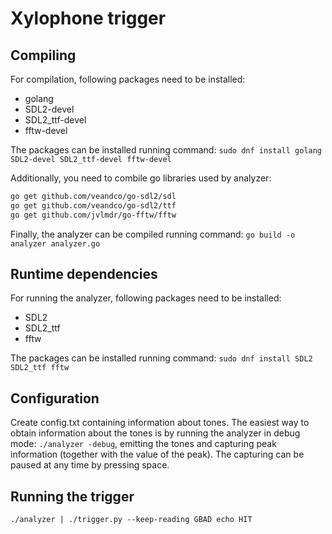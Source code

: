 # Xylophone trigger

## Compiling
For compilation, following packages need to be installed:
- golang
- SDL2-devel
- SDL2_ttf-devel
- fftw-devel

The packages can be installed running command: `sudo dnf install golang SDL2-devel SDL2_ttf-devel fftw-devel`

Additionally, you need to combile go libraries used by analyzer:
```bash
go get github.com/veandco/go-sdl2/sdl
go get github.com/veandco/go-sdl2/ttf
go get github.com/jvlmdr/go-fftw/fftw
```
Finally, the analyzer can be compiled running command: `go build -o analyzer analyzer.go`

## Runtime dependencies
For running the analyzer, following packages need to be installed:
- SDL2
- SDL2_ttf
- fftw

The packages can be installed running command: `sudo dnf install SDL2 SDL2_ttf fftw`

## Configuration
Create config.txt containing information about tones. The easiest way to obtain information about the tones is by running the analyzer in debug mode: `./analyzer -debug`, emitting the tones and capturing peak information (together with the value of the peak). The capturing can be paused at any time by pressing space.

## Running the trigger
`./analyzer | ./trigger.py --keep-reading GBAD echo HIT`

